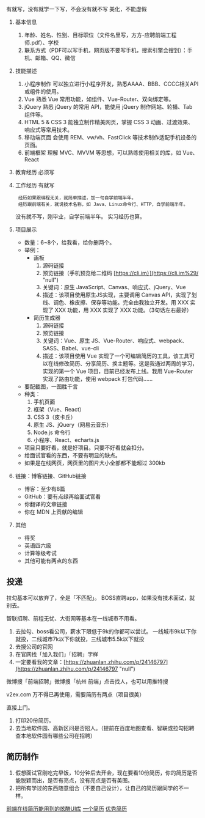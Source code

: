 有就写，没有就学一下写，不会没有就不写
美化，不能虚假
1.  基本信息
    1.  年龄、姓名、性别、目标职位（文件名里写，方方-应聘前端工程师.pdf）、学校
    2.  联系方式（PDF可以写手机，网页版不要写手机，搜索引擎会搜到）：手机、邮箱、QQ、微信
2.  技能描述
    1.  小程序制作
        可以独立进行小程序开发，熟悉AAAA、BBB、CCCC相关API或组件的使用。
    2.  Vue 
        熟悉 Vue 常用功能，如组件、Vue-Router、双向绑定等。
    3.  jQuery 
        熟悉 jQuery 的常用 API，能使用 jQuery 制作网站、轮播、Tab 组件等。
    4.  HTML 5 & CSS 3 
        能独立制作精美网页，掌握 CSS 3 动画、过渡效果、响应式等常用技术。
    5.  移动端页面 
        会使用 REM、vw/vh、FastClick 等技术制作适配手机设备的页面。
    6.  前端框架 
        理解 MVC、MVVM 等思想，可以熟练使用相关的库，如 Vue、React
3.  教育经历
    必须写
4.  工作经历
    有就写

    ```
     经历如果跟编程无关，就简单描述，加一句自学前端半年。
     经历跟前端有关，就说技术名称，如 Java、Linux命令行、HTTP，自学前端半年。    

    ```

    没有就不写，刚毕业，自学前端半年。
    实习经历也算。
5.  项目展示
    *   数量：6~8个，给我看，给你删两个。
    *   举例：
        *   画板
            1.  源码链接
            2.  预览链接（手机预览给二维码 [https://cli.im）](https://cli.im%29/ "null")
            3.  关键词：原生 JavaScript、Canvas、响应式、jQuery、Vue
            4.  描述：该项目使用原生JS实现，主要调用 Canvas API，实现了划线、调色、橡皮擦、保存等功能。完全由我独立开发。用 XXX 实现了 XXX 功能，用 XXX 实现了 XXX 功能。（3句话左右最好）
        *   简历生成器
            1.  源码链接
            2.  预览链接
            3.  关键词：Vue、原生 JS、Vue-Router、响应式、webpack、SASS、Babel、vue-cli
            4.  描述：该项目使用 Vue 实现了一个可编辑简历的工具，该工具可以在线修改简历、分享简历、换主题等。这是我通过两周的学习，实现的第一个 Vue 项目，目前已经发布上线。我用 Vue-Router 实现了路由功能，使用 webpack 打包代码……
    *   要配截图，一图胜千言
    *   种类：
        1.  手机页面
        2.  框架（Vue、React）
        3.  CSS 3（皮卡丘）
        4.  原生 JS、jQuery（网易云音乐）
        5.  Node.js 命令行
        6.  小程序、React、echarts.js
    *   项目只要好看，就是好项目。只要不好看就会扣分。
    *   给面试官看的东西，不要有明显的缺点。
    *   如果是在线网页，网页里的图片大小全部都不能超过 300kb
6.  链接：博客链接、GitHub链接
    *   博客：至少有8篇
    *   GitHub：要有点绿再给面试官看
    *   你翻译的文章链接
    *   你在 MDN 上贡献的编辑
7.  其他
    *   得奖
    *   英语四六级
    *   计算等级考试
    *   其他可能有两点的东西
## 投递

拉勾基本可以放弃了，全是「不匹配」。
BOSS直聘app，如果没有技术面试，就别去。

智联招聘、前程无忧、大街网等基本在一线城市不用看。

1.  去拉勾、boss看公司，薪水下限低于9k的你都可以尝试。
    一线城市9k以下你就投，二线城市7k以下你就投，三线城市5.5k以下就投
2.  去搜公司的官网
3.  在官网找「加入我们」「招聘」字样
4.  一定要看我的文章：[https://zhuanlan.zhihu.com/p/24146797](https://zhuanlan.zhihu.com/p/24146797 "null")

微博搜「前端招聘」微博搜「杭州 前端」点击找人，也可以用推特搜

v2ex.com 万不得已再使用，需要简历有两点（项目很美）

直接上门。

1.  打印20份简历。
2.  去当地软件园、高新区问是否招人。（提前在百度地图查看、智联或拉勾招聘查本地软件园有哪些公司在招聘）

## 简历制作

1.  假想面试官刚吃完早饭，10分钟后去开会，现在要看10份简历，你的简历是否能脱颖而出，是否有亮点，没有亮点是否有美图。
2.  把所有学过的东西随意组合（不要自己设计），让自己的简历跟同学的不一样。

[前端在线简历能用到的炫酷UI库](https://zhuanlan.zhihu.com/p/34645979 "null")
[一个简历](https://xieal.me/)
[优秀简历](https://www.v2ex.com/t/389021)
